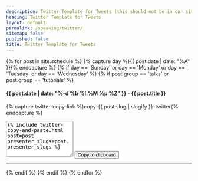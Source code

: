 ```yaml
---
description: Twitter Template for Tweets (this should not be in our sitemaps file)
heading: Twitter Template for Tweets
layout: default
permalink: /speaking/twitter/
sitemap: false
published: false
title: Twitter Template for Tweets
---
```


<script src="https://cdn.tailwindcss.com"></script>

{% for post in site.schedule %}
{% capture day %}{{ post.date | date: "%A" }}{% endcapture %}
{% if day == 'Sunday' or day == 'Monday' or day == 'Tuesday' or day == 'Wednesday' %}
{% if post.group == 'talks' or post.group == 'tutorials' %}
<div class="event-byline">
<h4>{{ post.date | date: "%-d %b %l:%M %p %Z" }} - {{ post.title }}</h4>

{% capture twitter-copy-link %}copy-{{ post.slug | slugify }}-twitter{% endcapture %}

<textarea rows="6" id="{{ twitter-copy-link }}">
{% include twitter-copy-and-paste.html post=post presenter_slugs=post.presenter_slugs %}
</textarea>

<button class="btn bg-blue-200 border-solid border-2 border-grey-800 rounded-lg px-2 py-1" data-clipboard-action="copy" data-clipboard-target="#{{ twitter-copy-link }}">
Copy to clipboard
</button>
</div>

<hr>
{% endif %}
{% endif %}
{% endfor %}

<script src="https://cdnjs.cloudflare.com/ajax/libs/clipboard.js/2.0.4/clipboard.min.js"></script>
<script>
new ClipboardJS('.btn');
</script>
